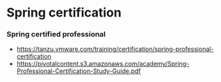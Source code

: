 # Spring certification
### Spring certified professional
- https://tanzu.vmware.com/training/certification/spring-professional-certification
- https://pivotalcontent.s3.amazonaws.com/academy/Spring-Professional-Certification-Study-Guide.pdf 
